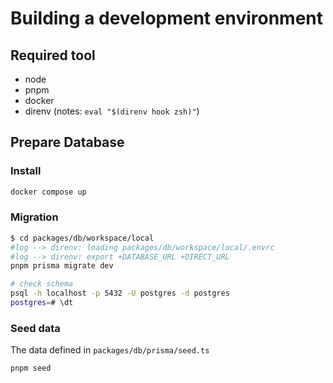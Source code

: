 # Building a development environment

## Required tool

- node
- pnpm
- docker
- direnv (notes: `eval "$(direnv hook zsh)"`)

## Prepare Database

### Install

```sh
docker compose up
```

### Migration

```sh
$ cd packages/db/workspace/local
#log --> direnv: loading packages/db/workspace/local/.envrc
#log --> direnv: export +DATABASE_URL +DIRECT_URL
pnpm prisma migrate dev

# check schema
psql -h localhost -p 5432 -U postgres -d postgres
postgres=# \dt
```

### Seed data

The data defined in `packages/db/prisma/seed.ts`

```sh
pnpm seed
```
